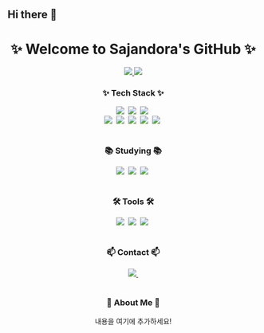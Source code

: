 ## Hi there 👋
<!-- 타이틀 부분 -->
<div align="center">
  <h1>✨ Welcome to Sajandora's GitHub ✨</h1>
</div>

<div align="center">
  <a href="https://github-readme-stats.vercel.app/api?username=Sajandora&show_icons=true&theme=catppuccin_latte">
    <img src="https://github-readme-stats.vercel.app/api?username=Sajandora&show_icons=true&theme=catppuccin_latte" />
  </a>
  <a href="https://github-readme-stats.vercel.app/api/top-langs/?username=Sajandora&layout=compact">
    <img src="https://github-readme-stats.vercel.app/api/top-langs/?username=Sajandora&layout=compact" />
  </a>
</div>


<!-- 기술 스택 -->
<h3 align="center">✨ Tech Stack ✨</h3>
<div align="center">
  <img src="https://img.shields.io/badge/python-3670A0?style=for-the-badge&logo=python&logoColor=ffdd54" />&nbsp
  <img src="https://img.shields.io/badge/react-20232a.svg?style=for-the-badge&logo=react&logoColor=61DAFB" />&nbsp
  <img src="https://img.shields.io/badge/javascript-F7DF1E.svg?style=for-the-badge&logo=javascript&logoColor=20232a" />&nbsp
</br>
  <img src="https://img.shields.io/badge/c-A8B9CC?style=for-the-badge&logo=c&logoColor=white" />&nbsp
  <img src="https://img.shields.io/badge/c++-00599C.svg?style=for-the-badge&logo=c%2B%2B&logoColor=white" />&nbsp
  <img src="https://img.shields.io/badge/c%23-239120.svg?style=for-the-badge&logo=c-sharp&logoColor=white" />&nbsp
  <img src="https://img.shields.io/badge/aws-232F3E.svg?style=for-the-badge&logo=amazon-aws&logoColor=white" />&nbsp
  <img src="https://img.shields.io/badge/java-007396.svg?style=for-the-badge&logo=openjdk&logoColor=white" />&nbsp
</div>

<br>

<!-- 공부 중인 기술 -->
<h3 align="center">📚 Studying 📚</h3>
<div align="center">
  <img src="https://img.shields.io/badge/c-A8B9CC?style=for-the-badge&logo=c&logoColor=white" />&nbsp
  <img src="https://img.shields.io/badge/javascript-F7DF1E.svg?style=for-the-badge&logo=javascript&logoColor=20232a" />&nbsp
  <img src="https://img.shields.io/badge/aws-232F3E.svg?style=for-the-badge&logo=amazon-aws&logoColor=white" />&nbsp
</div>

<br>

<!-- 도구 -->
<h3 align="center">🛠 Tools 🛠</h3>
<div align="center">
  <img src="https://img.shields.io/badge/notion-F3F3F3.svg?style=for-the-badge&logo=notion&logoColor=black" />&nbsp
  <img src="https://img.shields.io/badge/vscode-007ACC.svg?style=for-the-badge&logo=visual-studio-code&logoColor=white" />&nbsp
  <img src="https://img.shields.io/badge/visual%20studio-5C2D91.svg?style=for-the-badge&logo=visual-studio&logoColor=white" />&nbsp
</div>

<br>

<!-- 연락 -->
<h3 align="center">📫 Contact 📫</h3>
<div align="center">
  <a href="mailto:rasca99@gmail.com">
    <img src="https://img.shields.io/badge/rasca99@gmail.com-D14836?style=for-the-badge&logo=gmail&logoColor=white" />&nbsp
  </a>
</div>

<br>

<!-- 설명 추가 공간 -->
<h3 align="center">📝 About Me 📝</h3>
<div align="center">
  <p>내용을 여기에 추가하세요!</p>
</div>



<!--
**Sajandora/Sajandora** is a ✨ _special_ ✨ repository because its `README.md` (this file) appears on your GitHub profile.

Here are some ideas to get you started:

- 🔭 I’m currently working on ...
- 🌱 I’m currently learning ...
- 👯 I’m looking to collaborate on ...
- 🤔 I’m looking for help with ...
- 💬 Ask me about ...
- 📫 How to reach me: ...
- 😄 Pronouns: ...
- ⚡ Fun fact: ...
-->
